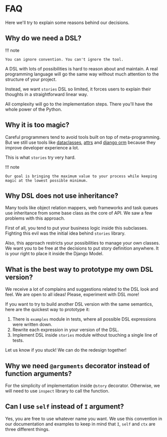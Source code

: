 # FAQ

Here we'll try to explain some reasons behind our decisions.

## Why do we need a DSL?

!!! note

    You can ignore convention. You can't ignore the tool.

A DSL with lots of possibilities is hard to reason about and maintain. A
real programming language will go the same way without much attention to
the structure of your project.

Instead, we want `stories` DSL so limited, it forces users to explain
their thoughts in a straightforward linear way.

All complexity will go to the implementation steps. There you'll have
the whole power of the Python.

## Why it is too magic?

Careful programmers tend to avoid tools built on top of
meta-programming. But we still use tools like
[dataclasses](https://docs.python.org/3/library/dataclasses.html),
[attrs](https://www.attrs.org/) and [django
orm](https://docs.djangoproject.com/en/dev/topics/db/) because they
improve developer experience a lot.

This is what `stories` try very hard.

!!! note

    Our goal is bringing the maximum value to your process while keeping
    magic at the lowest possible minimum.

## Why DSL does not use inheritance?

Many tools like object relation mappers, web frameworks and task queues
use inheritance from some base class as the core of API. We saw a few
problems with this approach.

First of all, you tend to put your business logic inside this
subclasses. Fighting this evil was the initial idea behind `stories`
library.

Also, this approach restricts your possibilities to manage your own
classes. We want you to be free at the decisions to put story definition
anywhere. It is your right to place it inside the Django Model.

## What is the best way to prototype my own DSL version?

We receive a lot of complains and suggestions related to the DSL look
and feel. We are open to all ideas! Please, experiment with DSL more!

If you want to try to build another DSL version with the same semantics,
here are the quickest way to prototype it:

1. There is `examples` module in tests, where all possible DSL
   expressions were written down.
2. Rewrite each expression in your version of the DSL.
3. Implement DSL inside `stories` module without touching a single
   line of tests.

Let us know if you stuck! We can do the redesign together!

## Why we need `@arguments` decorator instead of function arguments?

For the simplicity of implementation inside `@story` decorator.
Otherwise, we will need to use `inspect` library to call the function.

## Can I use `self` instead of `I` argument?

Yes, you are free to use whatever name you want. We use this convention
in our documentation and examples to keep in mind that `I`, `self` and
`ctx` are three different things.
